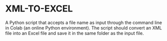 # XML-TO-EXCEL
 A Python script that accepts a file name as input through the command line in Colab (an online Python environment). The script should convert an XML file into an Excel file and save it in the same folder as the input file.
